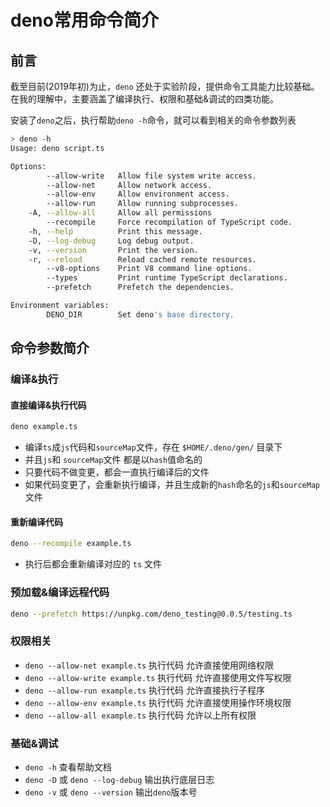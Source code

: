 # deno常用命令简介

## 前言

截至目前(2019年初)为止，`deno` 还处于实验阶段，提供命令工具能力比较基础。在我的理解中，主要涵盖了编译执行、权限和基础&调试的四类功能。

安装了`deno`之后，执行帮助`deno -h`命令，就可以看到相关的命令参数列表

```sh
> deno -h
Usage: deno script.ts 

Options:
        --allow-write   Allow file system write access.
        --allow-net     Allow network access.
        --allow-env     Allow environment access.
        --allow-run     Allow running subprocesses.
    -A, --allow-all     Allow all permissions
        --recompile     Force recompilation of TypeScript code.
    -h, --help          Print this message.
    -D, --log-debug     Log debug output.
    -v, --version       Print the version.
    -r, --reload        Reload cached remote resources.
        --v8-options    Print V8 command line options.
        --types         Print runtime TypeScript declarations.
        --prefetch      Prefetch the dependencies.

Environment variables:
        DENO_DIR        Set deno's base directory.
```


## 命令参数简介

### 编译&执行

#### 直接编译&执行代码

```sh
deno example.ts
```
- 编译`ts`成`js`代码和`sourceMap`文件，存在 `$HOME/.deno/gen/` 目录下
- 并且`js`和 `sourceMap`文件 都是以`hash`值命名的 
- 只要代码不做变更，都会一直执行编译后的文件
- 如果代码变更了，会重新执行编译，并且生成新的`hash`命名的`js`和`sourceMap`文件


#### 重新编译代码

```sh
deno --recompile example.ts
```
- 执行后都会重新编译对应的 `ts` 文件

### 预加载&编译远程代码

```sh
deno --prefetch https://unpkg.com/deno_testing@0.0.5/testing.ts
```
 
### 权限相关

- `deno --allow-net example.ts` 执行代码 允许直接使用网络权限
- `deno --allow-write example.ts` 执行代码 允许直接使用文件写权限
- `deno --allow-run example.ts` 执行代码 允许直接执行子程序
- `deno --allow-env example.ts` 执行代码 允许直接使用操作环境权限
- `deno --allow-all example.ts` 执行代码 允许以上所有权限

### 基础&调试

- `deno -h` 查看帮助文档
- `deno -D` 或 `deno --log-debug` 输出执行底层日志
- `deno -v` 或 `deno --version` 输出`deno`版本号



